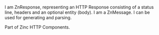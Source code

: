 I am ZnResponse, representing an HTTP Response consisting of a status line, headers and an optional entity (body).I am a ZnMessage.I can be used for generating and parsing.Part of Zinc HTTP Components.